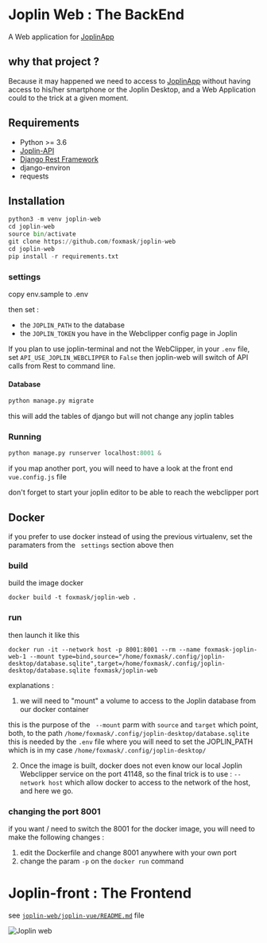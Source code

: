 # Joplin Web : The BackEnd

A Web application for [JoplinApp](https://joplinapp.org)

## why that project ?

Because it may happened we need to access to [JoplinApp](https://joplinapp.org) without having access to his/her smartphone or the Joplin Desktop, and a Web Application could to the trick at a given moment.

## Requirements

* Python >= 3.6
* [Joplin-API](https://github.com/foxmask/joplin-api)
* [Django Rest Framework](http://www.django-rest-framework.org/#installation)
* django-environ
* requests

## Installation 

```python
python3 -m venv joplin-web
cd joplin-web
source bin/activate
git clone https://github.com/foxmask/joplin-web
cd joplin-web
pip install -r requirements.txt
```

### settings 

copy env.sample to .env

then set : 

* the `JOPLIN_PATH` to the database 
* the `JOPLIN_TOKEN` you have in the Webclipper config page in Joplin


If you plan to use joplin-terminal and not the WebClipper, in your `.env` file, set `API_USE_JOPLIN_WEBCLIPPER` to `False` then joplin-web will switch of API calls from Rest to command line.


#### Database

```python
python manage.py migrate
```

this will add the tables of django but will not change any joplin tables

### Running

```python
python manage.py runserver localhost:8001 &
```
if you map another port, you will need to have a look at the front end `vue.config.js` file

don't forget to start your joplin editor to be able to reach the webclipper port 

## Docker 

if you prefer to use docker instead of using the previous virtualenv, set the paramaters from the ` settings` section above
then

### build

build the image docker
```
docker build -t foxmask/joplin-web .
```

### run

then launch it like this
```
docker run -it --network host -p 8001:8001 --rm --name foxmask-joplin-web-1 --mount type=bind,source="/home/foxmask/.config/joplin-desktop/database.sqlite",target=/home/foxmask/.config/joplin-desktop/database.sqlite foxmask/joplin-web
```

explanations :

1) we will need to "mount" a volume to access to the Joplin database from our docker container 

this is the purpose of the ` --mount` parm with `source` and `target` which point, both, to the path `/home/foxmask/.config/joplin-desktop/database.sqlite`
this is needed by the `.env` file  where you will need to set the JOPLIN_PATH which is in my case `/home/foxmask/.config/joplin-desktop/`
 
2) Once the image is built, docker does not even know our local Joplin Webclipper service on the port 41148, so the final trick is to use :
`--network host` which allow docker to access to the network of the host, and here we go.
 
### changing the port 8001 

if you want / need to switch the 8001 for the docker image, you will need to make the following changes :

1) edit the Dockerfile and change 8001 anywhere with your own port
2) change the param `-p` on the `docker run` command 


# Joplin-front : The Frontend

see [`joplin-web/joplin-vue/README.md`](joplin-vue/README.md) file

![Joplin web](https://raw.githubusercontent.com/foxmask/joplin-web/master/joplin_web.png)


